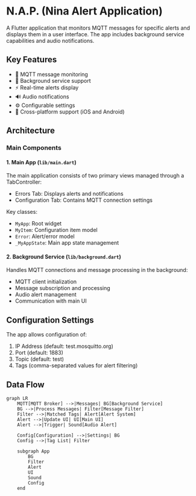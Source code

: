 # N.A.P. (Nina Alert Application)

A Flutter application that monitors MQTT messages for specific alerts and displays them in a user interface. The app includes background service capabilities and audio notifications.

## Key Features

- 🔔 MQTT message monitoring
- 🔄 Background service support
- ⚡ Real-time alerts display
- 🔊 Audio notifications
- ⚙️ Configurable settings
- 📱 Cross-platform support (iOS and Android)

## Architecture

### Main Components

#### 1. Main App (`lib/main.dart`)
The main application consists of two primary views managed through a TabController:
- Errors Tab: Displays alerts and notifications
- Configuration Tab: Contains MQTT connection settings

Key classes:
- `MyApp`: Root widget
- `MyItem`: Configuration item model
- `Error`: Alert/error model
- `_MyAppState`: Main app state management

#### 2. Background Service (`lib/background.dart`)
Handles MQTT connections and message processing in the background:
- MQTT client initialization
- Message subscription and processing
- Audio alert management
- Communication with main UI

## Configuration Settings

The app allows configuration of:
1. IP Address (default: test.mosquitto.org)
2. Port (default: 1883)
3. Topic (default: test)
4. Tags (comma-separated values for alert filtering)

## Data Flow
```mermaid
graph LR
    MQTT[MQTT Broker] -->|Messages| BG[Background Service]
    BG -->|Process Messages| Filter[Message Filter]
    Filter -->|Matched Tags| Alert[Alert System]
    Alert -->|Update UI| UI[Main UI]
    Alert -->|Trigger| Sound[Audio Alert]
    
    Config[Configuration] -->|Settings| BG
    Config -->|Tag List| Filter
    
    subgraph App
        BG
        Filter
        Alert
        UI
        Sound
        Config
    end